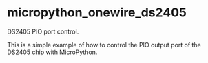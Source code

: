 # micropython_onewire_ds2405
DS2405 PIO port control.

This is a simple example of how to control the PIO output port of the DS2405 chip with MicroPython. 

